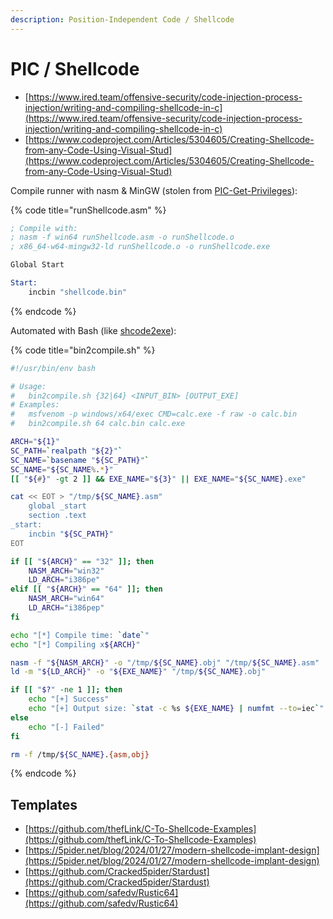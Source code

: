 ```yaml
---
description: Position-Independent Code / Shellcode
---
```


# PIC / Shellcode

- [https://www.ired.team/offensive-security/code-injection-process-injection/writing-and-compiling-shellcode-in-c](https://www.ired.team/offensive-security/code-injection-process-injection/writing-and-compiling-shellcode-in-c)
- [https://www.codeproject.com/Articles/5304605/Creating-Shellcode-from-any-Code-Using-Visual-Stud](https://www.codeproject.com/Articles/5304605/Creating-Shellcode-from-any-Code-Using-Visual-Stud)

Compile runner with nasm & MinGW (stolen from [PIC-Get-Privileges](https://github.com/paranoidninja/PIC-Get-Privileges/blob/main/runshellcode.asm)):

{% code title="runShellcode.asm" %}
```asm
; Compile with:
; nasm -f win64 runShellcode.asm -o runShellcode.o
; x86_64-w64-mingw32-ld runShellcode.o -o runShellcode.exe

Global Start

Start:
    incbin "shellcode.bin"
```
{% endcode %}

Automated with Bash (like [shcode2exe](https://github.com/accidentalrebel/shcode2exe)):

{% code title="bin2compile.sh" %}
```bash
#!/usr/bin/env bash

# Usage:
#   bin2compile.sh {32|64} <INPUT_BIN> [OUTPUT_EXE]
# Examples:
#   msfvenom -p windows/x64/exec CMD=calc.exe -f raw -o calc.bin
#   bin2compile.sh 64 calc.bin calc.exe

ARCH="${1}"
SC_PATH=`realpath "${2}"`
SC_NAME=`basename "${SC_PATH}"`
SC_NAME="${SC_NAME%.*}"
[[ "${#}" -gt 2 ]] && EXE_NAME="${3}" || EXE_NAME="${SC_NAME}.exe"

cat << EOT > "/tmp/${SC_NAME}.asm"
    global _start
    section .text
_start:
    incbin "${SC_PATH}"
EOT

if [[ "${ARCH}" == "32" ]]; then
    NASM_ARCH="win32"
    LD_ARCH="i386pe"
elif [[ "${ARCH}" == "64" ]]; then
    NASM_ARCH="win64"
    LD_ARCH="i386pep"
fi

echo "[*] Compile time: `date`"
echo "[*] Compiling x${ARCH}"

nasm -f "${NASM_ARCH}" -o "/tmp/${SC_NAME}.obj" "/tmp/${SC_NAME}.asm"
ld -m "${LD_ARCH}" -o "${EXE_NAME}" "/tmp/${SC_NAME}.obj"

if [[ "$?" -ne 1 ]]; then
    echo "[+] Success"
    echo "[+] Output size: `stat -c %s ${EXE_NAME} | numfmt --to=iec`"
else
    echo "[-] Failed"
fi

rm -f /tmp/${SC_NAME}.{asm,obj}
```
{% endcode %}




## Templates

- [https://github.com/thefLink/C-To-Shellcode-Examples](https://github.com/thefLink/C-To-Shellcode-Examples)
- [https://5pider.net/blog/2024/01/27/modern-shellcode-implant-design](https://5pider.net/blog/2024/01/27/modern-shellcode-implant-design)
- [https://github.com/Cracked5pider/Stardust](https://github.com/Cracked5pider/Stardust)
- [https://github.com/safedv/Rustic64](https://github.com/safedv/Rustic64)
